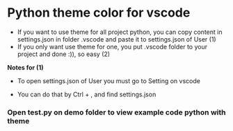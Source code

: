 # Python theme color for vscode

   - If you want to use theme for all project python, you can copy content in settings.json in folder .vscode and paste it to settings.json of User (1)
   - If you only want use theme for one, you put .vscode folder to your project and done :)), so easy (2)

 **Notes for (1)** 
 - To open settings.json of User you must go to Setting on vscode 

 - You can do that by Ctrl + , and find settings.json  

### Open **test.py** on **demo** folder to view example code python with theme 
